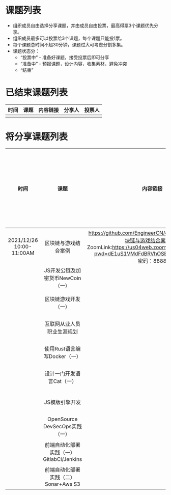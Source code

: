 # 课题列表
* 组织成员自由选择分享课题，并由成员自由投票，最高得票3个课题优先分享。
* 组织成员最多可以投票给3个课题，每个课题只能投1票。
* 每个课题总时间不超30分钟，课题过大可考虑分割多集。
* 课题状态分：
  - “投票中” - 准备好课题，接受投票后即可分享
  - “准备中” - 预报课题，设计内容，收集素材，避免冲突
  - “结束”


# 已结束课题列表

|时间|课题|内容链接|分享人|投票人|
| :----:| :----: | :----:| :----: | :----: |
|  |  ||  ||


# 将分享课题列表

|时间|课题|内容链接|分享人|状态|投票人<br>(请标注你的名字)|
| :----:| :----: | :----:| :----: | :----: |:----:|
| 2021/12/26<br>10:00-11:00AM | 区块链与游戏结合案例|https://github.com/EngineerCN/content/blob/main/区块链与游戏结合案例.md<br>ZoomLink:https://us04web.zoom.us/j/75862124745?pwd=dE1uS1VMdFdBRVhOSERPNjdvbExNdz09<br>密码：8888|Ken|投票中|刘洋|
|| JS开发公链及加密货币NewCoin（一）||Ken|准备中||
|| 区块链游戏开发（一）||Ken|准备中||
|| 互联网从业人员职业生涯规划||Ken|准备中||
|| 使用Rust语言编写Docker（一）||Ken|准备中||
|| 设计一门开发语言Cat（一）||Ken|准备中||
|| JS模版引擎开发||Ken|准备中||
|| OpenSource DevSecOps实践（一）||Ken|准备中||
|| 前端自动化部署实践（一）<br>GitlabCi/Jenkins||刘洋|准备中||
|| 前端自动化部署实践（二）<br>Sonar+Aws S3||刘洋|准备中||
